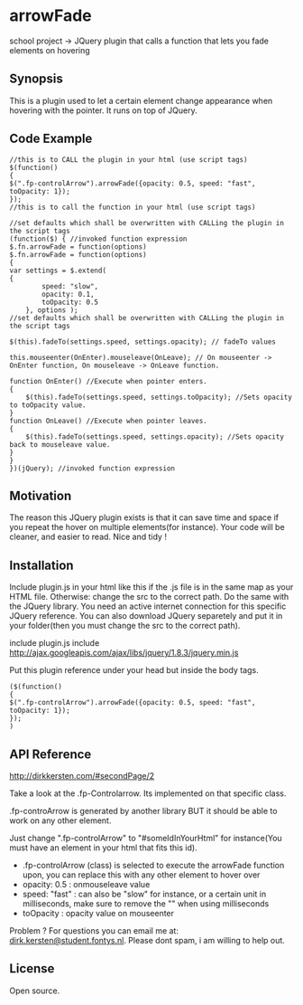 # arrowFade
school project -> JQuery plugin that calls a function that lets you fade elements on hovering

## Synopsis

This is a plugin used to let a certain element change appearance when hovering with the pointer. It runs on top of JQuery. 


## Code Example

    //this is to CALL the plugin in your html (use script tags)
    $(function() 
    {
    $(".fp-controlArrow").arrowFade({opacity: 0.5, speed: "fast", toOpacity: 1});
    });
    //this is to call the function in your html (use script tags) 
    
    //set defaults which shall be overwritten with CALLing the plugin in the script tags
    (function($) { //invoked function expression
    $.fn.arrowFade = function(options)
    $.fn.arrowFade = function(options)
    {
    var settings = $.extend(
    {
            speed: "slow",
            opacity: 0.1,
            toOpacity: 0.5
        }, options );
    //set defaults which shall be overwritten with CALLing the plugin in the script tags
    
    $(this).fadeTo(settings.speed, settings.opacity); // fadeTo values 

    this.mouseenter(OnEnter).mouseleave(OnLeave); // On mouseenter -> OnEnter function, On mouseleave -> OnLeave function.
    
    function OnEnter() //Execute when pointer enters.
    {
        $(this).fadeTo(settings.speed, settings.toOpacity); //Sets opacity to toOpacity value.
    }
    function OnLeave() //Execute when pointer leaves.
    {
        $(this).fadeTo(settings.speed, settings.opacity); //Sets opacity back to mouseleave value.
    }
    }
    })(jQuery); //invoked function expression


## Motivation

The reason this JQuery plugin exists is that it can save time and space if you repeat the hover on multiple elements(for instance). Your code will be cleaner, and easier to read. Nice and tidy !


## Installation
Include plugin.js in your html like this if the .js file is in the same map as your HTML file. Otherwise: change the src to the correct path. Do the same with the JQuery library. You need an active internet connection for this specific JQuery reference. You can also download JQuery separetely and put it in your folder(then you must change the src to the correct path).

include plugin.js
include http://ajax.googleapis.com/ajax/libs/jquery/1.8.3/jquery.min.js

Put this plugin reference under your head but inside the body tags. 

    ($(function() 
    {
    $(".fp-controlArrow").arrowFade({opacity: 0.5, speed: "fast", toOpacity: 1});
    });
    )  
    
## API Reference

http://dirkkersten.com/#secondPage/2

Take a look at the .fp-Controlarrow. Its implemented on that specific class.

.fp-controArrow is generated by another library BUT it should be able to work on any other element.

Just change ".fp-controlArrow" to "#someIdInYourHtml" for instance(You must have an element in your html that fits this id).


- .fp-controlArrow (class) is selected to execute the arrowFade function upon, you can replace this with any other element to hover over
- opacity: 0.5 : onmouseleave value
- speed: "fast" : can also be "slow" for instance, or a certain unit in milliseconds, make sure to remove the "" when using milliseconds
- toOpacity : opacity value on mouseenter


Problem ? For questions you can email me at: dirk.kersten@student.fontys.nl. Please dont spam, i am willing to help out.


## License

Open source. 




